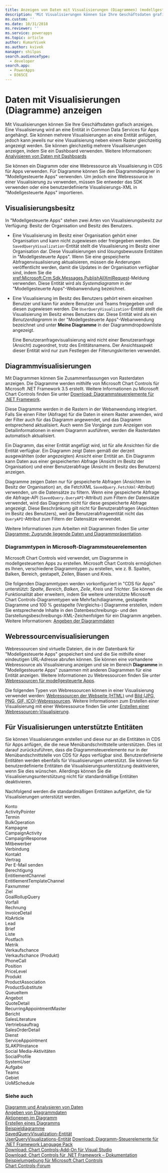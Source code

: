 ```yaml
---
title: Anzeigen von Daten mit Visualisierungen (Diagrammen) (modellgesteuerte Apps) | Microsoft Docs
description: 'Mit Visualisierungen können Sie Ihre Geschäftsdaten grafisch anzeigen. Eine Visualisierung wird an eine Entität in Common Data Services für Apps angehängt. Sie können mehrere Visualisierungen an eine Entität anfügen, jedoch kann jeweils nur eine Visualisierung neben einem Raster gleichzeitig angezeigt werden. Sie können gleichzeitig mehrere Visualisierungen anzeigen, indem Sie ein Dashboard verwenden.'
ms.custom: ''
ms.date: 10/31/2018
ms.reviewer: ''
ms.service: powerapps
ms.topic: article
author: KumarVivek
ms.author: kvivek
manager: shilpas
search.audienceType:
  - developer
search.app:
  - PowerApps
  - D365CE
---
```

# <a name="view-data-with-visualizations-charts"></a>Daten mit Visualisierungen (Diagramme) anzeigen

<!-- https://docs.microsoft.com/en-us/dynamics365/customer-engagement/developer/customize-dev/view-data-with-visualizations-charts -->


Mit Visualisierungen können Sie Ihre Geschäftsdaten grafisch anzeigen. Eine Visualisierung wird an eine Entität in Common Data Services für Apps angehängt. Sie können mehrere Visualisierungen an eine Entität anfügen, jedoch kann jeweils nur eine Visualisierung neben einem Raster gleichzeitig angezeigt werden. Sie können gleichzeitig mehrere Visualisierungen anzeigen, indem Sie ein Dashboard verwenden. Weitere Informationen: [Analyisieren von Daten mit Dashboards](analyze-data-with-dashboards.md)  
  
 Sie können ein Diagramm oder eine Webressource als Visualisierung in CDS für Apps verwenden. Für Diagramme können Sie den Diagrammdesigner in "Modellgesteuerte Apps" verwenden. Um jedoch eine Webressource in einer Visualisierung zu verwenden, müssen Sie entweder das SDK verwenden oder eine benutzerdefinierte Visualisierungs-XML in "Modellgesteuerte Apps" importieren.
  
<a name="VisualizationTypes"></a>   
## <a name="visualization-ownership"></a>Visualisierungsbesitz  
 In "Modellgesteuerte Apps" stehen zwei Arten von Visualisierungsbesitz zur Verfügung: Besitz der Organisation und Besitz des Benutzers.  
  
- Eine Visualisierung im Besitz einer Organisation gehört einer Organisation und kann nicht zugewiesen oder freigegeben werden. Die `SavedQueryVisualization`-Entität stellt die Visualisierung im Besitz einer Organisation dar. Diese Visualisierungen sind lösungsbewusste Entitäten in "Modellgesteuerte Apps". Wenn Sie eine gespeicherte Abfragenvisualisierung aktualisieren, müssen die Änderungen veröffentlicht werden, damit die Updates in der Organisation verfügbar sind, indem Sie die <xref:Microsoft.Crm.Sdk.Messages.PublishAllXmlRequest>-Meldung verwenden. Diese Entität wird als *Systemdiagramm* in der "Modellgesteuerte Apps"-Webanwendung bezeichnet.  
  
- Eine Visualisierung im Besitz des Benutzers gehört einem einzelnen Benutzer und kann für andere Benutzer und Teams freigegeben und diesen zugewiesen werden. Die `UserQueryVisualization`-Entität stellt die Visualisierung im Besitz eines Benutzers dar. Diese Entität wird als ein *Benutzerdiagramm* in der "Modellgesteuerte Apps"-Webanwendung bezeichnet und unter **Meine Diagramme** in der Diagrammdropdownliste angezeigt.  
  
  Eine Benutzeranfragevisualisierung wird nicht einer Benutzeranfrage (Ansicht) zugeordnet, trotz des Entitätsnamens. Der Ansichtsaspekt dieser Entität wird nur zum Festlegen der Filterungskriterien verwendet.  
  
<a name="Charts"></a>   
## <a name="chart-visualizations"></a>Diagrammvisualisierungen  
 Mit Diagrammen können Sie Zusammenfassungen von Rasterdaten anzeigen. Die Diagramme werden mithilfe von Microsoft Chart Controls für Microsoft .NET Framework 3.5 erstellt. Weitere Informationen zu Microsoft Chart Controls finden Sie unter [Download: Diagrammsteuerelemente für .NET Framework](http://go.microsoft.com/fwlink/p/?LinkId=128852).  
  
 Diese Diagramme werden in die Rastern in der Webanwendung integriert. Falls Sie einen Filter (Abfrage) für die Daten in einem Raster anwenden, wird der Filter auch für das Diagramm angewendet, und das Diagramm entsprechend aktualisiert. Auch wenn Sie Vorgänge zum Anzeigen von Detailinformationen in einem Diagramm ausführen, werden die Rasterdaten automatisch aktualisiert.  
  
 Ein Diagramm, das einer Entität angefügt wird, ist für alle Ansichten für die Entität verfügbar. Ein Diagramm zeigt Daten gemäß der derzeit ausgewählten (oder angezeigten) Ansicht einer Entität an. Ein Diagramm kann Daten aus einer gespeicherten Abfrage (Ansicht im Besitz der Organisation) und einer Benutzerabfrage (Ansicht im Besitz des Benutzers) anzeigen.  
  
 Diagramme zeigen Daten nur für gespeicherte Abfragen (Ansichten im Besitz der Organisation) an, die FetchXML `SavedQuery.FetchXml`-Attribut) verwenden, um die Datensätze zu filtern. Wenn eine gespeicherte Abfrage die Abfrage-API (`SavedQuery.QueryAPI`-Attribut) zum Filtern der Datensätze verwendet, wird das Diagramm nicht für diese gespeicherte Abfrage angezeigt. Diese Beschränkung gilt nicht für Benutzerabfragen (Ansichten im Besitz des Benutzers), weil die Benutzerabfrageentität nicht das `QueryAPI`-Attribut zum Filtern der Datensätze verwendet.  
  
 Weitere Informationen zum Arbeiten mit Diagrammen finden Sie unter [Diagramme: Zugrunde liegende Daten und Diagrammpräsentation](understand-charts-underlying-data-chart-representation.md).  
  
<a name="ChartTypes"></a>   
### <a name="chart-types-in-microsoft-chart-controls"></a>Diagrammtypen in Microsoft-Diagrammsteuerelementen  
 Microsoft Chart Controls wird verwendet, um Diagramme in modellgesteuerten Apps zu erstellen. Microsoft Chart Controls ermöglichen es Ihnen, verschiedene Diagrammtypen zu erstellen, wie z. B. Spalten, Balken, Bereich, gestapelt, Zeilen, Blasen und Kreis.  
  
 Die folgenden Diagrammtypen werden vorkonfiguriert in "CDS für Apps" unterstützt: *Spalte*, *Bereich*, *Balken*, *Zeile*, *Kreis* und *Trichter*. Sie können die Funktionalität aber erweitern, indem Sie weitere unterstützte Microsoft Chart Controls-Diagrammtypen wie Mehrfachdiagramme, gestapelte Diagramme und 100 % gestapelte (Vergleichs-) Diagramme erstellen, indem Sie entsprechende Inhalte in den Datenbeschreibungs- und den Darstellungsbeschreibungs-XML-Zeichenfolgen für ein Diagramm angeben. Weitere Informationen: [Angeben der Diagrammdaten](understand-charts-underlying-data-chart-representation.md)  
  
<a name="WebResources"></a>   
## <a name="web-resource-visualizations"></a>Webressourcenvisualisierungen  
 Webressourcen sind virtuelle Dateien, die in der Datenbank für "Modellgesteuerte Apps" gespeichert sind und die Sie mithilfe einer eindeutigen URL-Adresse abrufen können. Sie können eine vorhandene Webressource als Visualisierung anzeigen und sie im Bereich **Diagramme** in "Modellgesteuerte Apps" zusammen mit anderen Diagrammen für eine Entität anzeigen. Weitere Informationen zu Webressourcen finden Sie unter [Webressourcen für modellgesteuerte Apps](web-resources.md).  
  
 Die folgenden Typen von Webressourcen können in einer Visualisierung verwendet werden: [Webressourcen der Webseite (HTML)](webpage-html-web-resources.md) und [Bild (JPG, PNG, GIF, ICO)-Webressourcen](image-web-resources.md). Weitere Informationen zum Erstellen einer Visualisierung mit einer Webressource finden Sie unter [Erstellen einer Webressourcen-Visualisierung](create-visualization-chart.md#create-a-web-resource-visualization).  
  
<a name="SupportedVisualizationEntities"></a>   
## <a name="entities-supported-for-visualizations"></a>Für Visualisierungen unterstützte Entitäten  
 Sie können Visualisierungen erstellen und diese nur an die Entitäten in CDS für Apps anfügen, die die neue Menübandschnittstelle unterstützen. Dies ist darauf zurückzuführen, dass die Diagrammsteuerelemente nur in der Menübandschnittstelle von CDS für Apps verfügbar sind. Benutzerdefinierte Entitäten werden ebenfalls für Visualisierungen unterstützt. Sie können für benutzerdefinierte Entitäten die Visualisierungsunterstützung deaktivieren, wenn Sie dies wünschen. Allerdings können Sie die Visualisierungsunterstützung nicht für standardmäßige Entitäten deaktivieren.  
  
 Nachfolgend werden die standardmäßigen Entitäten aufgeführt, die für Visualisierungen unterstützt werden.  
  
 Konto  
ActivityPointer  
Termin  
BulkOperation  
Kampagne  
CampaignActivity  
CampaignResponse  
Mitbewerber  
Verbindung  
Kontakt  
Vertrag  
Per E-Mail senden  
Berechtigung  
EntitlementChannel  
EntitlementTemplateChannel  
Faxnummer  
Ziel  
GoalRollupQuery  
Vorfall  
Rechnung  
InvoiceDetail  
KbArticle  
Lead  
Brief  
Liste  
Postfach  
Metrik  
Verkaufschance  
Verkaufschance (Produkt)  
PhoneCall  
Position  
PriceLevel  
Produkt  
ProductAssociation  
ProductSubstitute  
QueueItem  
Angebot  
QuoteDetail  
RecurringAppointmentMaster  
Bericht  
SalesLiterature  
Vertriebsauftrag  
SalesOrderDetail  
Dienst  
ServiceAppointment  
SLAKPIInstance  
Social Media-Aktivitäten  
SocialProfile  
SystemUser  
Aufgabe  
Teams  
Gebiet  
UoMSchedule  
  
### <a name="see-also"></a>Siehe auch  
 [Diagramm und Analysieren von Daten](customize-visualizations-dashboards.md)   
 [Angeben von Diagrammdaten](understand-charts-underlying-data-chart-representation.md)   
 [Aktionenen im Diagramm](actions-visualizations-charts.md)   
 [Erstellen eines Diagramms](create-visualization-chart.md)   
 [Beispieldiagramme](sample-charts.md)   
 [SavedQueryVisualization-Entität](../common-data-service/reference/entities/savedqueryvisualization.md)   
 [UserQueryVisualizations-Entität](../common-data-service/reference/entities/userqueryvisualization.md) [Download: Diagramm-Steuerelemente für .NET Framework Language Pack](http://www.microsoft.com/downloads/details.aspx?FamilyId=581FF4E3-749F-4454-A5E3-DE4C463143BD&displaylang=en)   
 [Download: Chart Controls-Add-On für Visual Studio](http://www.microsoft.com/downloads/details.aspx?FamilyId=1D69CE13-E1E5-4315-825C-F14D33A303E9&displaylang=en)   
 [Download: Chart Controls für .NET Framework – Dokumentation](http://go.microsoft.com/fwlink/p/?LinkId=128301)   
 [Beispielumgebung für Microsoft Chart Controls](http://code.msdn.microsoft.com/mschart)   
 [Chart Controls-Forum](http://go.microsoft.com/fwlink/p/?LinkId=128713)
